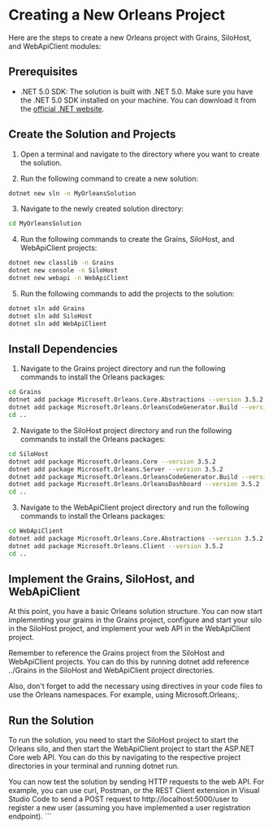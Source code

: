 # Creating a New Orleans Project

Here are the steps to create a new Orleans project with Grains, SiloHost, and WebApiClient modules:

## Prerequisites

- .NET 5.0 SDK: The solution is built with .NET 5.0. Make sure you have the .NET 5.0 SDK installed on your machine. You can download it from the [official .NET website](https://dotnet.microsoft.com/download).

## Create the Solution and Projects

1. Open a terminal and navigate to the directory where you want to create the solution.

2. Run the following command to create a new solution:

```sh
dotnet new sln -n MyOrleansSolution
```

3. Navigate to the newly created solution directory:

```sh
cd MyOrleansSolution
```

4. Run the following commands to create the Grains, SiloHost, and WebApiClient projects:


```sh
dotnet new classlib -n Grains
dotnet new console -n SiloHost
dotnet new webapi -n WebApiClient
```

5. Run the following commands to add the projects to the solution:

```sh
dotnet sln add Grains
dotnet sln add SiloHost
dotnet sln add WebApiClient
```

## Install Dependencies

1. Navigate to the Grains project directory and run the following commands to install the Orleans packages:

```sh
cd Grains
dotnet add package Microsoft.Orleans.Core.Abstractions --version 3.5.2
dotnet add package Microsoft.Orleans.OrleansCodeGenerator.Build --version 3.5.2
cd ..
```

2. Navigate to the SiloHost project directory and run the following commands to install the Orleans packages:

```sh
cd SiloHost
dotnet add package Microsoft.Orleans.Core --version 3.5.2
dotnet add package Microsoft.Orleans.Server --version 3.5.2
dotnet add package Microsoft.Orleans.OrleansCodeGenerator.Build --version 3.5.2
dotnet add package Microsoft.Orleans.OrleansDashboard --version 3.5.2
cd ..
```

3. Navigate to the WebApiClient project directory and run the following commands to install the Orleans packages:

```sh
cd WebApiClient
dotnet add package Microsoft.Orleans.Core.Abstractions --version 3.5.2
dotnet add package Microsoft.Orleans.Client --version 3.5.2
cd ..
```

## Implement the Grains, SiloHost, and WebApiClient

At this point, you have a basic Orleans solution structure. You can now start implementing your grains in the Grains project, configure and start your silo in the SiloHost project, and implement your web API in the WebApiClient project.

Remember to reference the Grains project from the SiloHost and WebApiClient projects. You can do this by running dotnet add reference ../Grains in the SiloHost and WebApiClient project directories.

Also, don't forget to add the necessary using directives in your code files to use the Orleans namespaces. For example, using Microsoft.Orleans;.

## Run the Solution
To run the solution, you need to start the SiloHost project to start the Orleans silo, and then start the WebApiClient project to start the ASP.NET Core web API. You can do this by navigating to the respective project directories in your terminal and running dotnet run.

You can now test the solution by sending HTTP requests to the web API. For example, you can use curl, Postman, or the REST Client extension in Visual Studio Code to send a POST request to http://localhost:5000/user to register a new user (assuming you have implemented a user registration endpoint). ```